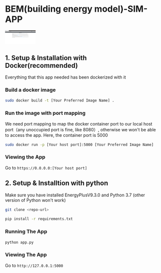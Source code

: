 # BEM(building energy model)-SIM-APP

<img src="images/homepage.png" width="100">

## 1. Setup & Installation with Docker(recommended)
Everything that this app needed has been dockerized with it

### Build a docker image

```bash
sudo docker build -t [Your Preferred Image Name] .
```

### Run the image with port mapping
We need port mapping to map the docker container port to our local host port（any unoccupied port is fine, like 8080）, otherwise we won't be able to access the app. Here, the container port is 5000

```bash
sudo docker run -p [Your host port]:5000 [Your Preferred Image Name]
```

### Viewing the App
Go to `https://0.0.0.0:[Your host port]`

## 2. Setup & Installtion with python

Make sure you have installed EnergyPlusV9.3.0 and Python 3.7 (other version of Python won't work)

```bash
git clone <repo-url>
```

```bash
pip install -r requirements.txt
```

### Running The App

```bash
python app.py
```

### Viewing The App

Go to `http://127.0.0.1:5000`
